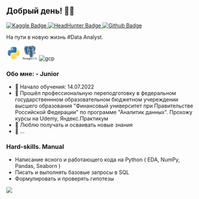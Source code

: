 ## Добрый день! 🙌🏻

<div id="badges">
  <a href="https://www.kaggle.com/mori22">
    <img src="https://img.shields.io/badge/Kaggle-blue?style=for-the-badge&logo=&logoColor=white" alt="Kaggle Badge"/>
  </a>
  <a href="https://hh.ru/resume/79006687ff09d8f58c0039ed1f516c74314f49">
    <img src="https://img.shields.io/badge/HeadHunter-red?style=for-the-badge&logo=&logoColor=white" alt="HeadHunter Badge"/>
  </a>
    <a href="https://komarev.com/ghpvc/?username=o2me">
    <img src="https://img.shields.io/badge/P.Views-lightgrey?style=for-the-badge&logo=&logoColor=white" alt="Github Badge"/>
  </a>
</div>

На пути в новую жизнь #Data Analyst. 

<img src="https://raw.githubusercontent.com/devicons/devicon/master/icons/python/python-original.svg" alt="питон" width="40" height="40" style="max-width: 100%;">   <img src="https://raw.githubusercontent.com/devicons/devicon/master/icons/postgresql/postgresql-original-wordmark.svg" alt="postgresql" width="40" height="40" style="max-width: 100%;"> <img src="https://www.vectorlogo.zone/logos/google_cloud/google_cloud-icon.svg" alt="gcp" width="40" height="40" style="max-width: 100%;">


### Обо мне: - Junior
* 🌄 Начало обучения: 14.07.2022
* 🌅 Прошёл профессиональную переподготовку в федеральном государственнном образовательном бюджетном учереждении высшего образования 
"Финансовый университет при Правительстве Российской Федерации" по программе "Аналитик данных". Прохожу курсы на Udemy, Яндекс.Практикум
* 🌆 Люблю получать и осваивать новые знания
* 🌇 ...

### Hard-skills. Manual
- Написание ясного и работающего кода на Python ( EDA, NumPy, Pandas, Seaborn )
- Писать и выполнять базовые запросы в SQL
- Формулировать и проверять гипотезы


![](https://komarev.com/ghpvc/?username=o2me)
